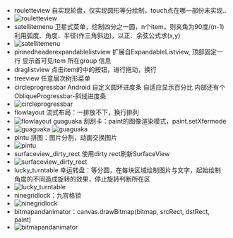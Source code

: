 +  rouletteview 自实现轮盘，仅实现圆形等分绘制，touch点在哪一部份未实现..
+  ![rouletteview](https://github.com/aa86799/images/blob/master/rouletteview.gif)  
+  satellitemenu 卫星式菜单，绘制四分之一圆，n个item，则夹角为90度/(n-1)
    利用弧度、角度、半径(作三角斜边)，以正、余弦公式求(x,y)
+  ![satellitemenu](https://github.com/aa86799/images/blob/master/satellitemenu.gif)
+  pinnedheaderexpandablelistview 扩展自ExpandableListview,
    顶部固定一行 显示首可见item 所在group 信息
+  draglistview 点击item的中的按钮，进行拖动，换行
+  treeview 任意层次树形菜单
+  circleprogressbar Android 自定义圆环进度条 自适应显示百分比
    内部还有个ObliqueProgressbar-斜线进度条
+  ![circleprogressbar](https://github.com/aa86799/images/blob/master/circleprogressbar.gif)
+  flowlayout 流式布局：一排放不下，换行排列
+  ![flowlayout](https://github.com/aa86799/images/blob/master/flowlayout.png)
  guaguaka 刮刮卡：paint的图像渲染模式，paint.setXfermode
+  ![guaguaka](https://github.com/aa86799/images/blob/master/guaguaka1.gif)
   ![guaguaka](https://github.com/aa86799/images/blob/master/guaguaka2.gif)
+  pintu  拼图：图片分割，动画交换图片
+  ![pintu](https://github.com/aa86799/images/blob/master/pintu.gif)
+  surfaceview_dirty_rect 使用dirty rect刷新SurfaceView
+  ![surfaceview_dirty_rect](https://github.com/aa86799/images/blob/master/surfaceview_dirty_rect.gif)
+  lucky_turntable 幸运转盘：等分圆，在每块区域绘制图片与文字，起始绘制角度的不同造成旋转的效果，停止旋转判断所在区
+  ![lucky_turntable](https://github.com/aa86799/images/blob/master/lucky_turntable.gif)
+  ninegridlock：九宫格锁
+  ![ninegridlock](https://github.com/aa86799/images/blob/master/ninegridlock.gif)
+  bitmapandanimator：canvas.drawBitmap(bitmap, srcRect, dstRect, paint)
+  ![bitmapandanimator](https://github.com/aa86799/images/blob/master/bitmapandanimator.gif)  